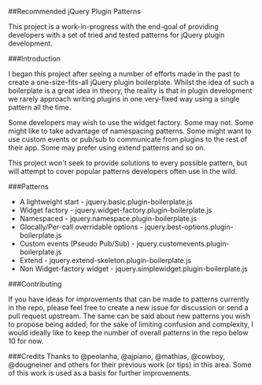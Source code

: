 ##Recommended jQuery Plugin Patterns

This project is a work-in-progress with the end-goal of providing developers with a set of tried and tested patterns for jQuery plugin development.

###Introduction

I began this project after seeing a number of efforts made in the past to create a one-size-fits-all jQuery plugin boilerplate. Whilst the idea of such a boilerplate is a great idea in theory, the reality is that in plugin development we rarely approach writing plugins in one very-fixed way using a single pattern all the time.

Some developers may wish to use the widget factory. Some may not. Some might like to take advantage of namespacing patterns.  Some might want to use custom events or pub/sub to communicate from plugins to the rest of their app. Some may prefer using extend patterns and so on.

This project won't seek to provide solutions to every possible pattern, but will attempt to cover popular patterns developers often use in the wild.

###Patterns 
<ul>
<li>A lightweight start - jquery.basic.plugin-boilerplate.js</li>
<li>Widget factory - jquery.widget-factory.plugin-boilerplate.js</li>
<li>Namespaced - jquery.namespace.plugin-boilerplate.js</li>
<li>Glocally/Per-call overridable options - jquery.best-options.plugin-boilerplate.js</li>
<li>Custom events (Pseudo Pub/Sub) - jquery.customevents.plugin-boilerplate.js</li>
<li>Extend - jquery.extend-skeleton.plugin-boilerplate.js</li>
<li>Non Widget-factory widget - jquery.simplewidget.plugin-boilerplate.js</li>
</ul>


###Contributing

If you have ideas for improvements that can be made to patterns currently in the repo, please feel free to create a new issue for discussion or send a pull request upstream. The same can be said about new patterns you wish to propose being added; for the sake of limiting confusion and complexity, I would ideally like to keep the number of overall patterns in the repo below 10 for now.


###Credits
Thanks to @peolanha, @ajpiano, @mathias, @cowboy, @dougneiner and others for their previous work (or tips) in this area. Some of this work is used as a basis for further improvements.